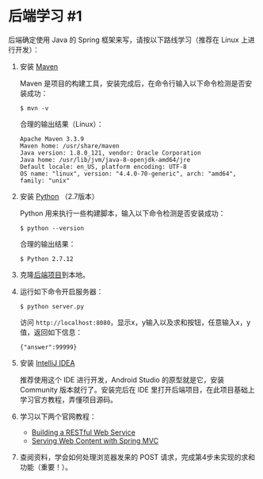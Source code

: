 # 后端学习 #1

后端确定使用 Java 的 Spring 框架来写，请按以下路线学习（推荐在 Linux 上进行开发）：

1. 安装 [Maven](http://maven.apache.org/download.cgi)

    Maven 是项目的构建工具，安装完成后，在命令行输入以下命令检测是否安装成功：

    ```
    $ mvn -v
    ```

    合理的输出结果（Linux）：

    ```
    Apache Maven 3.3.9
    Maven home: /usr/share/maven
    Java version: 1.8.0_121, vendor: Oracle Corporation
    Java home: /usr/lib/jvm/java-8-openjdk-amd64/jre
    Default locale: en_US, platform encoding: UTF-8
    OS name: "linux", version: "4.4.0-70-generic", arch: "amd64", family: "unix"
    ```

2. 安装 [Python](https://www.python.org/downloads/) （2.7版本）

    Python 用来执行一些构建脚本，输入以下命令检测是否安装成功：

    ```
    $ python --version
    ```

    合理的输出结果：

    ```
    $ Python 2.7.12
    ```

3. 克隆[后端项目](https://github.com/GetYourLocation/GYL-Server)到本地。

4. 运行如下命令开启服务器：

    ```
    $ python server.py
    ```

    访问 `http://localhost:8080`，显示x，y输入以及求和按钮，任意输入x，y值，返回如下信息：

    ```
    {"answer":99999}
    ```

5. 安装 [IntelliJ IDEA](https://www.jetbrains.com/idea/#chooseYourEdition)

    推荐使用这个 IDE 进行开发，Android Studio 的原型就是它，安装 Community 版本就行了。安装完后在 IDE 里打开后端项目，在此项目基础上学习官方教程，弄懂项目源码。

6. 学习以下两个官网教程：

    - [Building a RESTful Web Service](https://spring.io/guides/gs/rest-service/)
    - [Serving Web Content with Spring MVC](https://spring.io/guides/gs/serving-web-content/)

7. 查阅资料，学会如何处理浏览器发来的 POST 请求，完成第4步未实现的求和功能（重要！）。
